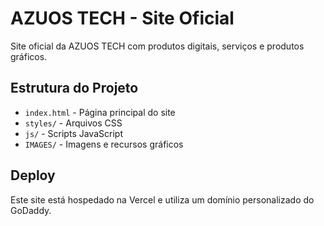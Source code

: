 # AZUOS TECH - Site Oficial

Site oficial da AZUOS TECH com produtos digitais, serviços e produtos gráficos.

## Estrutura do Projeto
- `index.html` - Página principal do site
- `styles/` - Arquivos CSS
- `js/` - Scripts JavaScript
- `IMAGES/` - Imagens e recursos gráficos

## Deploy
Este site está hospedado na Vercel e utiliza um domínio personalizado do GoDaddy.
